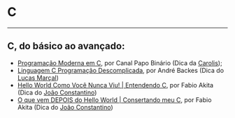 # C

---

## C, do básico ao avançado:

  - [Programação Moderna em C](https://www.youtube.com/watch?v=oZeezrNHxVo&list=PLIfZMtpPYFP5qaS2RFQxcNVkmJLGQwyKE&ab_channel=PapoBin%C3%A1rio), por Canal Papo Binário (Dica da [Carolis](https://twitter.com/caroliscaroles));
  - [Linguagem C Programação Descomplicada](https://www.youtube.com/user/progdescomplicada/videos), por André Backes (Dica do [Lucas Marçal](https://github.com/lucasmc64/))
  - [Hello World Como Você Nunca Viu! | Entendendo C](https://www.youtube.com/watch?v=Gp2m8ZuXoPg), por Fabio Akita (Dica do [João Constantino](https://github.com/const-ntino/))
  - [O que vem DEPOIS do Hello World | Consertando meu C](https://www.youtube.com/watch?v=YyWMN_0g3BQ), por Fabio Akita (Dica do [João Constantino](https://github.com/const-ntino/))
